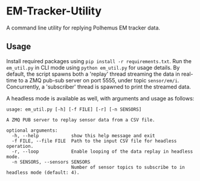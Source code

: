 # EM-Tracker-Utility

A command line utility for replying Polhemus EM tracker data.

## Usage

Install required packages using `pip install -r requirements.txt`. Run the `em_util.py` in CLI mode using `python em_util.py` for usage details. By default, the script spawns both a 'replay' thread streaming the data in real-time to a ZMQ pub-sub server on port 5555, under topic `sensor/em/i`. Concurrently, a 'subscriber' thread is spawned to print the streamed data.

A headless mode is available as well, with arguments and usage as follows:

```
usage: em_util.py [-h] [-f FILE] [-r] [-n SENSORS]

A ZMQ PUB server to replay sensor data from a CSV file.

optional arguments:
  -h, --help            show this help message and exit
  -f FILE, --file FILE  Path to the input CSV file for headless operation.
  -r, --loop            Enable looping of the data replay in headless mode.
  -n SENSORS, --sensors SENSORS
                        Number of sensor topics to subscribe to in headless mode (default: 4).
```
